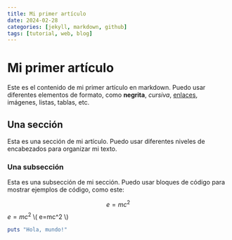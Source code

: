 ```yaml
---
title: Mi primer artículo
date: 2024-02-28
categories: [jekyll, markdown, github]
tags: [tutorial, web, blog]
---
```


# Mi primer artículo

Este es el contenido de mi primer artículo en markdown. Puedo usar diferentes elementos de formato, como **negrita**, *cursiva*, [enlaces](https://tutorialmarkdown.com/herramientas/jekyll), imágenes, listas, tablas, etc.

## Una sección

Esta es una sección de mi artículo. Puedo usar diferentes niveles de encabezados para organizar mi texto.

### Una subsección

Esta es una subsección de mi sección. Puedo usar bloques de código para mostrar ejemplos de código, como este:

$$e=mc^2$$
$e=mc^2$
\\( e=mc^2 \\)

```ruby
puts "Hola, mundo!"




